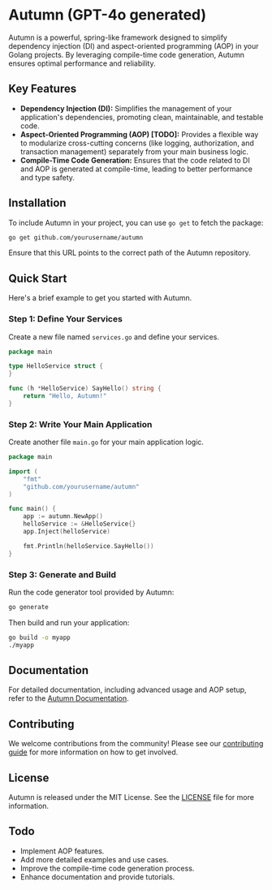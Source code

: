 # Autumn (GPT-4o generated)

Autumn is a powerful, spring-like framework designed to simplify dependency injection (DI) and aspect-oriented programming (AOP) in your Golang projects. By leveraging compile-time code generation, Autumn ensures optimal performance and reliability.

## Key Features

- **Dependency Injection (DI):** Simplifies the management of your application's dependencies, promoting clean, maintainable, and testable code.
- **Aspect-Oriented Programming (AOP) [TODO]:** Provides a flexible way to modularize cross-cutting concerns (like logging, authorization, and transaction management) separately from your main business logic.
- **Compile-Time Code Generation:** Ensures that the code related to DI and AOP is generated at compile-time, leading to better performance and type safety.

## Installation

To include Autumn in your project, you can use `go get` to fetch the package:

```bash
go get github.com/yourusername/autumn
```

Ensure that this URL points to the correct path of the Autumn repository.

## Quick Start

Here's a brief example to get you started with Autumn.

### Step 1: Define Your Services

Create a new file named `services.go` and define your services.

```go
package main

type HelloService struct {
}

func (h *HelloService) SayHello() string {
    return "Hello, Autumn!"
}
```

### Step 2: Write Your Main Application

Create another file `main.go` for your main application logic.

```go
package main

import (
    "fmt"
    "github.com/yourusername/autumn"
)

func main() {
    app := autumn.NewApp()
    helloService := &HelloService{}
    app.Inject(helloService)

    fmt.Println(helloService.SayHello())
}
```

### Step 3: Generate and Build

Run the code generator tool provided by Autumn:

```bash
go generate
```

Then build and run your application:

```bash
go build -o myapp
./myapp
```

## Documentation

For detailed documentation, including advanced usage and AOP setup, refer to the [Autumn Documentation](https://github.com/yourusername/autumn/wiki).

## Contributing

We welcome contributions from the community! Please see our [contributing guide](CONTRIBUTING.md) for more information on how to get involved.

## License

Autumn is released under the MIT License. See the [LICENSE](LICENSE) file for more information.

## Todo

- Implement AOP features.
- Add more detailed examples and use cases.
- Improve the compile-time code generation process.
- Enhance documentation and provide tutorials.
